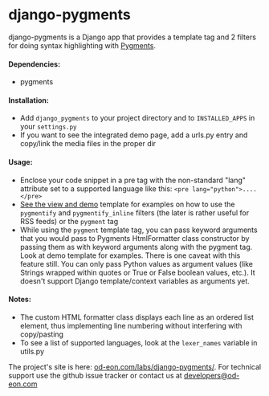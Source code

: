 django-pygments
===============

django-pygments is a Django app that provides a template tag and 2 filters for doing syntax highlighting with [Pygments](http://pygments.org/).

#### Dependencies:
- pygments

#### Installation:
- Add `django_pygments` to your project directory and to `INSTALLED_APPS` in your `settings.py`
- If you want to see the integrated demo page, add a urls.py entry and copy/link the media files in the proper dir

#### Usage:
- Enclose your code snippet in a pre tag with the non-standard "lang" attribute set to a supported language like this:
  `<pre lang="python">....</pre>`
- [See the view and demo](django_pygments/templates/django_pygments/demo.html) template for examples on how to use the `pygmentify` and `pygmentify_inline` filters (the later is rather useful for RSS feeds) or the `pygment` tag
- While using the `pygment` template tag, you can pass keyword arguments that you would pass to Pygments HtmlFormatter class constructor by passing them as with keyword arguments along with the pygment tag. Look at demo template for examples. There is one caveat with this feature still. You can only pass Python values as argument values (like Strings wrapped within quotes or True or False boolean values, etc.). It doesn't support Django template/context variables as arguments yet.

#### Notes:
- The custom HTML formatter class displays each line as an ordered list element, thus implementing line numbering without interfering with copy/pasting
- To see a list of supported languages, look at the `lexer_names` variable in utils.py

The project's site is here: [od-eon.com/labs/django-pygments/](http://od-eon.com/labs/django-pygments/).
For technical support use the github issue tracker or contact us at developers@od-eon.com

